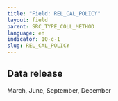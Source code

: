 ```yaml
---
title: "Field: REL_CAL_POLICY"
layout: field
parent: SRC_TYPE_COLL_METHOD
language: en
indicator: 10-c-1
slug: REL_CAL_POLICY
---
```

## Data release

March, June, September, December